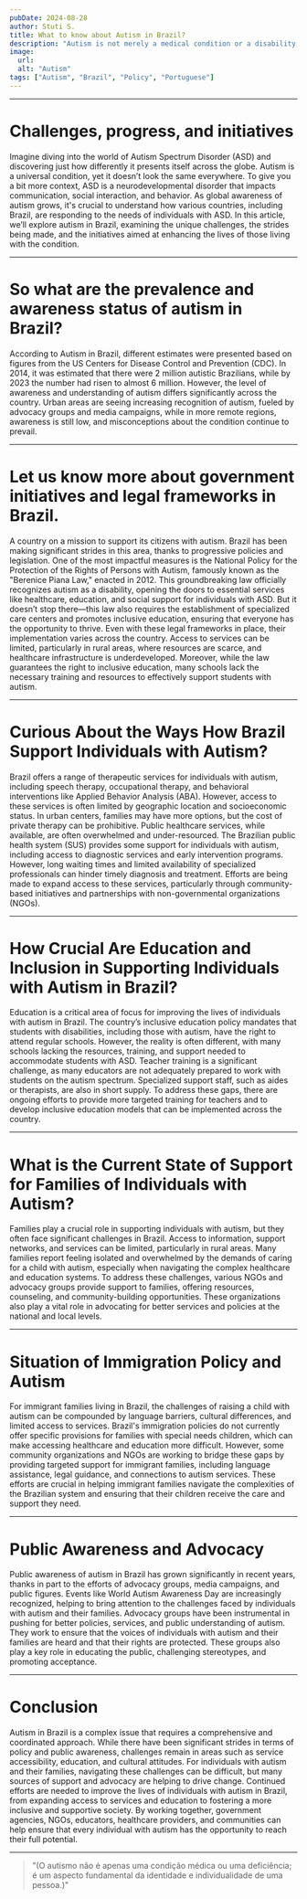 ```yaml
---
pubDate: 2024-08-28
author: Stuti S.
title: What to know about Autism in Brazil?
description: "Autism is not merely a medical condition or a disability; it's a fundamental aspect of a person's identity and individuality."
image:
  url: 
  alt: "Autism"
tags: ["Autism", "Brazil", "Policy", "Portuguese"]
---
```

***
# Challenges, progress, and initiatives

Imagine diving into the world of Autism Spectrum Disorder (ASD) and discovering just how differently it presents itself across the globe. Autism is a universal condition, yet it doesn’t look the same everywhere. To give you a bit more context, ASD is a neurodevelopmental disorder that impacts communication, social interaction, and behavior.
As global awareness of autism grows, it's crucial to understand how various countries, including Brazil, are responding to the needs of individuals with ASD. In this article, we’ll explore autism in Brazil, examining the unique challenges, the strides being made, and the initiatives aimed at enhancing the lives of those living with the condition.

***

# So what are the prevalence and awareness status of autism in Brazil? 
According to Autism in Brazil, different estimates were presented based on figures from the US Centers for Disease Control and Prevention (CDC). In 2014, it was estimated that there were 2 million autistic Brazilians, while by 2023 the number had risen to almost 6 million. However, the level of awareness and understanding of autism differs significantly across the country. Urban areas are seeing increasing recognition of autism, fueled by advocacy groups and media campaigns, while in more remote regions, awareness is still low, and misconceptions about the condition continue to prevail.
***

# Let us know more about government initiatives and legal frameworks in Brazil.
A country on a mission to support its citizens with autism. Brazil has been making significant strides in this area, thanks to progressive policies and legislation. One of the most impactful measures is the National Policy for the Protection of the Rights of Persons with Autism, famously known as the "Berenice Piana Law," enacted in 2012. This groundbreaking law officially recognizes autism as a disability, opening the doors to essential services like healthcare, education, and social support for individuals with ASD. But it doesn’t stop there—this law also requires the establishment of specialized care centers and promotes inclusive education, ensuring that everyone has the opportunity to thrive.
Even with these legal frameworks in place, their implementation varies across the country. Access to services can be limited, particularly in rural areas, where resources are scarce, and healthcare infrastructure is underdeveloped. Moreover, while the law guarantees the right to inclusive education, many schools lack the necessary training and resources to effectively support students with autism.
***

# Curious About the Ways How Brazil Support Individuals with Autism?
Brazil offers a range of therapeutic services for individuals with autism, including speech therapy, occupational therapy, and behavioral interventions like Applied Behavior Analysis (ABA). However, access to these services is often limited by geographic location and socioeconomic status. In urban centers, families may have more options, but the cost of private therapy can be prohibitive. Public healthcare services, while available, are often overwhelmed and under-resourced.
The Brazilian public health system (SUS) provides some support for individuals with autism, including access to diagnostic services and early intervention programs. However, long waiting times and limited availability of specialized professionals can hinder timely diagnosis and treatment. Efforts are being made to expand access to these services, particularly through community-based initiatives and partnerships with non-governmental organizations (NGOs).
***

# How Crucial Are Education and Inclusion in Supporting Individuals with Autism in Brazil?
Education is a critical area of focus for improving the lives of individuals with autism in Brazil. The country’s inclusive education policy mandates that students with disabilities, including those with autism, have the right to attend regular schools. However, the reality is often different, with many schools lacking the resources, training, and support needed to accommodate students with ASD.
Teacher training is a significant challenge, as many educators are not adequately prepared to work with students on the autism spectrum. Specialized support staff, such as aides or therapists, are also in short supply. To address these gaps, there are ongoing efforts to provide more targeted training for teachers and to develop inclusive education models that can be implemented across the country.
*** 

# What is the Current State of Support for Families of Individuals with Autism?
Families play a crucial role in supporting individuals with autism, but they often face significant challenges in Brazil. Access to information, support networks, and services can be limited, particularly in rural areas. Many families report feeling isolated and overwhelmed by the demands of caring for a child with autism, especially when navigating the complex healthcare and education systems.
To address these challenges, various NGOs and advocacy groups provide support to families, offering resources, counseling, and community-building opportunities. These organizations also play a vital role in advocating for better services and policies at the national and local levels.
***

# Situation of Immigration Policy and Autism
For immigrant families living in Brazil, the challenges of raising a child with autism can be compounded by language barriers, cultural differences, and limited access to services. Brazil's immigration policies do not currently offer specific provisions for families with special needs children, which can make accessing healthcare and education more difficult.
However, some community organizations and NGOs are working to bridge these gaps by providing targeted support for immigrant families, including language assistance, legal guidance, and connections to autism services. These efforts are crucial in helping immigrant families navigate the complexities of the Brazilian system and ensuring that their children receive the care and support they need.
***

# Public Awareness and Advocacy
Public awareness of autism in Brazil has grown significantly in recent years, thanks in part to the efforts of advocacy groups, media campaigns, and public figures. Events like World Autism Awareness Day are increasingly recognized, helping to bring attention to the challenges faced by individuals with autism and their families.
Advocacy groups have been instrumental in pushing for better policies, services, and public understanding of autism. They work to ensure that the voices of individuals with autism and their families are heard and that their rights are protected. These groups also play a key role in educating the public, challenging stereotypes, and promoting acceptance.
***

# Conclusion
Autism in Brazil is a complex issue that requires a comprehensive and coordinated approach. While there have been significant strides in terms of policy and public awareness, challenges remain in areas such as service accessibility, education, and cultural attitudes. For individuals with autism and their families, navigating these challenges can be difficult, but many sources of support and advocacy are helping to drive change.
Continued efforts are needed to improve the lives of individuals with autism in Brazil, from expanding access to services and education to fostering a more inclusive and supportive society. By working together, government agencies, NGOs, educators, healthcare providers, and communities can help ensure that every individual with autism has the opportunity to reach their full potential.
*** 
> "(O autismo não é apenas uma condição médica ou uma deficiência; é um aspecto fundamental da identidade e individualidade de uma pessoa.)"


